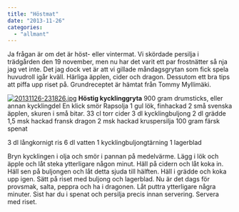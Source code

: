 ```yaml
---
title: "Höstmat"
date: "2013-11-26"
categories: 
  - "allmant"
---
```


Ja frågan är om det är höst- eller vintermat. Vi skördade persilja i trädgården den 19 november, men nu har det varit ett par frostnätter så nja jag vet inte. Det jag dock vet är att vi gillade måndagsgrytan som fick spela huvudroll igår kväll. Härliga äpplen, cider och dragon. Dessutom ett bra tips att piffa upp riset på. Grundreceptet är hämtat från Tommy Myllimäki.  
  
[![20131126-231826.jpg](/static/img/20131126-231826.jpg)](http://import.local/wp-content/uploads/2013/11/20131126-231826.jpg) **Höstig kycklinggryta** 900 gram drumsticks, eller annan kycklingdel En klick smör Rapsolja 1 gul lök, finhackad 2 små svenska äpplen, skuren i små bitar. 33 cl torr cider 3 dl kycklingbuljong 2 dl grädde 1,5 msk hackad fransk dragon 2 msk hackad kruspersilja 100 gram färsk spenat

3 dl långkornigt ris 6 dl vatten 1 kycklingbuljongtärning 1 lagerblad

Bryn kycklingen i olja och smör i pannan på medelvärme. Lägg i lök och äpple och låt steka ytterligare någon minut. Häll på cidern och låt koka in. Häll sen på buljongen och låt detta sjuda till hälften. Häll i grädde och koka upp igen. Sätt på riset med buljong och lagerblad. Nu är det dags för provsmak, salta, peppra och ha i dragonen. Låt puttra ytterligare några minuter. Sist har du i spenat och persilja precis innan servering. Servera med riset.
